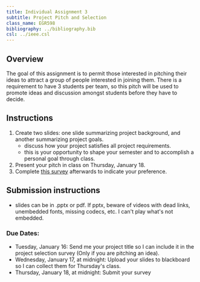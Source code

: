 ```yaml
---
title: Individual Assignment 3
subtitle: Project Pitch and Selection
class_name: EGR598
bibliography: ../bibliography.bib
csl: ../ieee.csl
---
```


## Overview

The goal of this assignment is to permit those interested in pitching their ideas to attract a group of people interested in joining them.  There is a requirement to have 3 students per team, so this pitch will be used to promote ideas and discussion amongst students before they have to decide.

## Instructions

1. Create two slides: one slide summarizing project background, and another summarizing project goals.
    * discuss how your project satisfies all project requirements.
    * this is your opportunity to shape your semester and to accomplish a personal goal through class.
1. Present your pitch in class on Thursday, January 18.
1. Complete [this survey](https://goo.gl/forms/MPxhfRaARMt3mUSr2) afterwards to indicate your preference.

## Submission instructions
* slides can be in .pptx or pdf.  If pptx, beware of videos with dead links, unembedded fonts, missing codecs, etc.  I can't play what's not embedded.

### Due Dates:
* Tuesday, January 16: Send me your project title so I can include it in the project selection survey (Only if you are pitching an idea).
* Wednesday, January 17, at midnight: Upload your slides to blackboard so I can collect them for Thursday's class.
* Thursday, January 18, at midnight: Submit your survey
